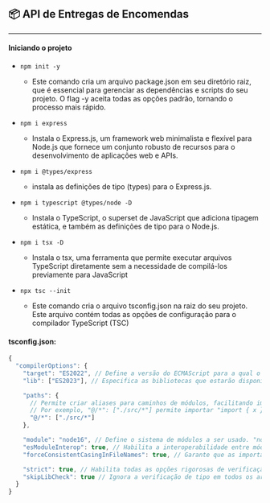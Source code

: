 ## 📦 API de Entregas de Encomendas

---

#### Iniciando o projeto

- `npm init -y`

  - Este comando cria um arquivo package.json em seu diretório raiz, que é essencial para gerenciar as dependências e scripts do seu projeto. O flag -y aceita todas as opções padrão, tornando o processo mais rápido.

- `npm i express`

  - Instala o Express.js, um framework web minimalista e flexível para Node.js que fornece um conjunto robusto de recursos para o desenvolvimento de aplicações web e APIs.

- `npm i @types/express`

  - instala as definições de tipo (types) para o Express.js.

- `npm i typescript @types/node -D`

  - Instala o TypeScript, o superset de JavaScript que adiciona tipagem estática, e também as definições de tipo para o Node.js.

- `npm i tsx -D`

  - Instala o tsx, uma ferramenta que permite executar arquivos TypeScript diretamente sem a necessidade de compilá-los previamente para JavaScript

- `npx tsc --init`

  - Este comando cria o arquivo tsconfig.json na raiz do seu projeto. Este arquivo contém todas as opções de configuração para o compilador TypeScript (TSC)

#### tsconfig.json:

```javascript
{
  "compilerOptions": {
    "target": "ES2022", // Define a versão do ECMAScript para a qual o código será compilado. "ES2022" garante suporte a recursos modernos do JavaScript.
    "lib": ["ES2023"], // Especifica as bibliotecas que estarão disponíveis no ambiente de execução. "ES2023" inclui features mais recentes.

    "paths": {
      // Permite criar aliases para caminhos de módulos, facilitando importações absolutas.
      // Por exemplo, "@/*": ["./src/*"] permite importar "import { x } from '@/modules/x'" em vez de "import { x } from '../../src/modules/x'".
      "@/*": ["./src/*"]
    },

    "module": "node16", // Define o sistema de módulos a ser usado. "node16" é recomendado para versões modernas do Node.js.
    "esModuleInterop": true, // Habilita a interoperabilidade entre módulos CommonJS e ES Modules, permitindo "import x from 'y'" para módulos CommonJS.
    "forceConsistentCasingInFileNames": true, // Garante que as importações e referências a arquivos sigam a mesma capitalização para evitar problemas em sistemas de arquivos case-sensitive/insensitive.

    "strict": true, // Habilita todas as opções rigorosas de verificação de tipo do TypeScript para garantir um código mais seguro e robusto.
    "skipLibCheck": true // Ignora a verificação de tipo em todos os arquivos de declaração (.d.ts) das bibliotecas, acelerando a compilação e evitando erros de tipo em bibliotecas de terceiros.
  }
}
```
